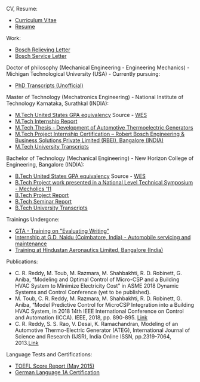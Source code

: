 ﻿CV, Resume:

+ [Curriculum Vitae](https://github.com/chethanrreddy/chethanrreddy.github.io/raw/master/files/Chethan_R_Reddy_CV.pdf)
+ [Resume](https://github.com/chethanrreddy/chethanrreddy.github.io/raw/master/files/Chethan_R_Reddy_Resume.pdf)

Work:

+ [Bosch Relieving Letter](https://github.com/chethanrreddy/chethanrreddy.github.io/raw/master/files/Bosch_Relieving_Letter.pdf)
+ [Bosch Service Letter](https://github.com/chethanrreddy/chethanrreddy.github.io/raw/master/files/Bosch_Service_Certificate.pdf)

Doctor of philosophy (Mechanical Engineering - Engineering Mechanics) - Michigan Technological University (USA) - Currently pursuing:

+ [PhD Transcripts (Unofficial)](https://github.com/chethanrreddy/chethanrreddy.github.io/raw/master/files/MTU%20Unofficial%20Transcripts.pdf)

Master of Technology (Mechatronics Engineering) - National Institute of Technology Karnataka, Surathkal (INDIA):

+ [M.Tech United States GPA equivalency](https://github.com/chethanrreddy/chethanrreddy.github.io/raw/master/files/MTechGPA_WES.pdf) Source - [WES](https://www.wes.org/)
+ [M.Tech Internship Report](https://github.com/chethanrreddy/chethanrreddy.github.io/raw/master/files/MTech_Internship_report.pdf)
+ [M.Tech Thesis - Development of Automotive Thermoelectric Generators](https://github.com/chethanrreddy/chethanrreddy.github.io/raw/master/files/MTech_Thesis.pdf)
+ [M.Tech Project Internship Certification – Robert Bosch Engineering & Business Solutions Private Limited (RBEI), Bangalore (INDIA)](https://github.com/chethanrreddy/chethanrreddy.github.io/raw/master/files/Mtech_Internship_letter_correct.pdf)
+ [M.Tech University Transcripts](https://github.com/chethanrreddy/chethanrreddy.github.io/raw/master/files/NIT%20Official%20Transcript.pdf)

Bachelor of Technology (Mechanical Engineering) - New Horizon College of Engineering, Bangalore (INDIA):

+ [B.Tech United States GPA equivalency](https://github.com/chethanrreddy/chethanrreddy.github.io/raw/master/files/BEGPA_WES.pdf) Source - [WES](https://www.wes.org/)
+ [B.Tech Project work presented in a National Level Technical Symposium - Mecholics ‘11](https://github.com/chethanrreddy/chethanrreddy.github.io/raw/master/files/BTech_Mecholics.pdf)
+ [B.Tech Project Report](https://github.com/chethanrreddy/chethanrreddy.github.io/raw/master/files/BTech_Projectreport.pdf)
+ [B.Tech Seminar Report](https://github.com/chethanrreddy/chethanrreddy.github.io/raw/master/files/BTech_Seminarreport.pdf)
+ [B.Tech University Transcripts](https://github.com/chethanrreddy/chethanrreddy.github.io/raw/master/files/VTU%20Official%20Transcript.pdf)

Trainings Undergone:

+ [GTA - Training on "Evaluating Writing"](https://github.com/chethanrreddy/chethanrreddy.github.io/raw/master/files/GTA_Cert.pdf)
+ [Internship at G.D. Naidu (Coimbatore, India) - Automobile servicing and maintenance](https://github.com/chethanrreddy/chethanrreddy.github.io/raw/master/files/G.D.%20Naidu.pdf)
+ [Training at Hindustan Aeronautics Limited, Bangalore (India)](https://github.com/chethanrreddy/chethanrreddy.github.io/raw/master/files/H.A.L..pdf)

Publications:

+ C. R. Reddy, M. Toub, M. Razmara, M. Shahbakhti, R. D. Robinett, G. Aniba, “Modeling and Optimal Control of Micro-CSP and a Building HVAC System to Minimize Electricity Cost” in ASME 2018 Dynamic Systems and Control Conference (yet to be published).
+ M. Toub, C. R. Reddy, M. Razmara, M. Shahbakhti, R. D. Robinett, G. Aniba, “Model Predictive Control for MicroCSP Integration into a Building HVAC System, in 2018 14th IEEE International Conference on Control and Automation (ICCA). IEEE, 2018, pp. 890-895. [Link](https://ieeexplore.ieee.org/abstract/document/8444186)
+ C. R. Reddy, S. S. Rao, V. Desai, K. Ramachandran, Modeling of an Automotive Thermo-Electric Generator (ATEG), International Journal of Science and Research (IJSR), India Online ISSN, pp.2319-7064, 2013.[Link](https://github.com/chethanrreddy/chethanrreddy.github.io/raw/master/files/Paper_Published.pdf)

Language Tests and Certifications:

+ [TOEFL Score Report (May 2015)](https://github.com/chethanrreddy/chethanrreddy.github.io/raw/master/files/TOEFL_Score_Report.pdf)
+ [German Language 1A Certification](https://github.com/chethanrreddy/chethanrreddy.github.io/raw/master/files/German1a_certificate.pdf)

